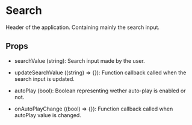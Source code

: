 # Search #

Header of the application. Containing mainly the search input.

## Props ##

* searchValue (string): Search input made by the user.

* updateSearchValue ((string) => {}): Function callback called when the search input is updated.

* autoPlay (bool): Boolean representing wether auto-play is enabled or not.

* onAutoPlayChange ((bool) => {}): Function callback called when autoPlay value is changed.